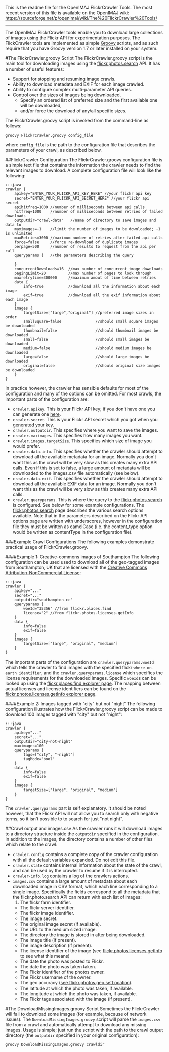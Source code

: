 This is the readme file for the OpenIMAJ FlickrCrawler Tools. 
The most recent version of this file is available on the OpenIMAJ wiki: 
https://sourceforge.net/p/openimaj/wiki/The%20FlickrCrawler%20Tools/

---

The OpenIMAJ FlickrCrawler tools enable you to download large collections of images using the Flickr API for experimentation purposes. The FlickCrawler tools are implemented as simple [Groovy](http://groovy.codehaus.org) scripts, and as such require that you have Groovy version 1.7 or later installed on your system.

#The FlickrCrawler.groovy Script
The FlickrCrawler.groovy script is the main tool for downloading images using the [flickr.photos.search](http://www.flickr.com/services/api/flickr.photos.search.html) API. It has a number of useful features:

- Support for stopping and resuming image crawls.
- Ability to download metadata and EXIF for each image crawled.
- Ability to configure complex multi-parameter API queries.
- Control over the sizes of images being downloaded.
    - Specify an ordered list of preferred size and the first available one will be downloaded,
    - and/or force the download of any/all specific sizes.

The FlickrCrawler.groovy script is invoked from the command-line as follows:

    groovy FlickrCrawler.groovy config_file

where `config_file` is the path to the configuration file that describes the parameters of your crawl, as described below.

##FlickrCrawler Configuration
The FlickrCrawler.groovy configuration file is a simple text file that contains the information the crawler needs to find the relevant images to download. A complete configuration file will look like the following:

~~~~~
:::java
crawler {
	apikey="ENTER_YOUR_FLICKR_API_KEY_HERE" //your flickr api key
	secret="ENTER_YOUR_FLICKR_API_SECRET_HERE" //your flickr api secret
	apihitfreq=1000 //number of milliseconds between api calls
	hitfreq=1000    //number of milliseconds between retries of failed downloads
	outputdir="crawl-data"   //name of directory to save images and data to
	maximages=-1    //limit the number of images to be downloaded; -1 is unlimited
	maxRetries=3000 //maximum number of retries after failed api calls
	force=false     //force re-download of duplicate images
	perpage=500     //number of results to request from the api per call
	queryparams {   //the parameters describing the query
	
	}
	concurrentDownloads=16  //max number of concurrent image downloads
	pagingLimit=20          //max number of pages to look through
	maxretrytime=300000     //maximum amout of time between retries
	data {                  
	    info=true           //download all the information about each image
	    exif=true           //download all the exif information about each image
	}
	images {
		targetSize=["large","original"] //preferred image sizes in order
		smallSquare=false               //should small square images be downloaded
        thumbnail=false                 //should thumbnail images be downloaded
        small=false                     //should small images be downloaded
        medium=false                    //should medium images be downloaded
        large=false                     //should large images be downloaded
        original=false                  //should original size images be downloaded
	}
}
~~~~~

In practice however, the crawler has sensible defaults for most of the configuration and many of the options can be omitted. For most crawls, the important parts of the configuration are:

- `crawler.apikey`. This is your Flickr API key; if you don't have one you can generate one [here](http://www.flickr.com/services/api/keys/).
- `crawler.secret`. This is your Flickr API secret which you got when you generated your key.
- `crawler.outputdir`. This specifies where you want to save the images.
- `crawler.maximages`. This specifies how many images you want.
- `crawler.images.targetSize`. This specifies which size of image you would prefer.
- `crawler.data.info`. This specifies whether the crawler should attempt to download all the available metadata for an image. Normally you don't want this as the crawl will be very slow as this creates many extra API calls. Even if this is set to false, a large amount of metadata will be downloaded to the images.csv file automatically (see below).
- `crawler.data.exif`. This specifies whether the crawler should attempt to download all the available EXIF data for an image. Normally you don't want this as the crawl will be very slow as this creates many extra API calls.
- `crawler.queryparams`. This is where the query to the [flickr.photos.search](http://www.flickr.com/services/api/flickr.photos.search.html) is configured. See below for some example configurations. The [flickr.photos.search](http://www.flickr.com/services/api/flickr.photos.search.html) page describes the various search options available. Note that in the parameters described on the Flickr API options page are written with underscores, however in the configuration file they must be written as camelCase (i.e. the content_type option would be written as contentType in the configuration file).

###Example Crawl Configurations
The following examples demonstrate practical usage of FlickrCrawler.groovy.

####Example 1: Creative-commons images of Southampton
The following configuration can be used used to download all of the geo-tagged images from Southampton, UK that are licensed with the [Creative Commons Attribution-NonCommercial License](http://creativecommons.org/licenses/by-nc/2.0/):

~~~~~
:::java
crawler {
	apikey="..."
	secret="..."
	outputdir="southampton-cc"
	queryparams {
		woeId="35356" //from flickr.places.find
		license="2" //from flickr.photos.licenses.getInfo
	}
	data {
	    info=false
	    exif=false
	}
	images {
		targetSize=["large", "original", "medium"]
	}
}
~~~~~

The important parts of the configuration are `crawler.queryparams.woeId` which tells the crawler to find images with the specified flickr `where-on-earth identifier`, and the `crawler.queryparams.license` which specifies the license requirements for the downloaded images. Specific `woeId`s can be looked up using the [flickr.places.find explorer page](http://www.flickr.com/services/api/explore/?method=flickr.places.find). The mapping between actual licenses and license identifiers can be found on the [flickr.photos.licenses.getInfo explorer page](http://www.flickr.com/services/api/explore/?method=flickr.photos.licenses.getInfo).

####Example 2: Images tagged with "city" but not "night"
The following configuration illustrates how the FlickrCrawler.groovy script can be made to download 100 images tagged with "city" but not "night":

~~~~~
:::java
crawler {
    apikey="..."
    secret="..."
    outputdir="city-not-night"
	maximages=100
    queryparams {
        tags=["city", "-night"]
		tagMode="bool"
    }
    data {
        info=false
        exif=false
    }
    images {
        targetSize=["large", "original", "medium"]
    }
}
~~~~~

The `crawler.queryparams` part is self explanatory. It should be noted however, that the Flickr API will not allow you to search only with negative terms, so it isn't possible to to search for just "not night".

##Crawl output and images.csv
As the crawler runs it will download images to a directory structure inside the `outputdir` specified in the configuration. In addition to the images, the directory contains a number of other files which relate to the crawl:

- `crawler.config` contains a complete copy of the crawler configuration with all the default variables expanded. Do not edit this file.
- `crawler.state` contains internal information about the state of the crawl, and can be used by the crawler to resume if it is interrupted.
- `crawler-info.log` contains a log of the crawlers actions.
- `images.csv` contains a large amount of metadata about each downloaded image in CSV format, which each line corresponding to a single image. Specifically the fields correspond to all the metadata that the flickr.photo.search API can return with each list of images:
    1. The flickr farm identifier.
    - The flickr server identifier.
    - The flickr image identifier.
    - The image secret.
    - The original image secret (if available).
    - The URL to the medium sized image.
    - The directory the image is stored in after being downloaded.
    - The image title (if present).
    - The image description (if present).
    - The license identifier of the image (see [flickr.photos.licenses.getInfo](http://www.flickr.com/services/api/flickr.photos.licenses.getInfo.html) to see what this means)
    - The date the photo was posted to Flickr.
    - The date the photo was taken taken.
    - The Flickr identifier of the photos owner.
    - The Flickr username of the owner.
    - The geo accuracy ([see flickr.photos.geo.setLocation](http://www.flickr.com/services/api/flickr.photos.geo.setLocation.html)).
    - The latitude at which the photo was taken, if available.
    - The longitude at which the photo was taken, if available.
    - The Flickr tags associated with the image (if present).

#The DownloadMissingImages.groovy Script
Sometimes the FlickrCrawler will fail to download some images (for example, because of network issues). The `DownloadMissingImages.groovy` script will parse the `images.csv` file from a crawl and automatically attempt to download any missing images. Usage is simple; just run the script with the path to the crawl output directory (the `outputdir` specified in your original configuration):

    groovy DownloadMissingImages.groovy crawldir




